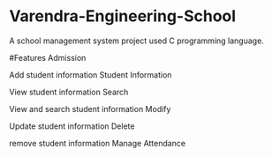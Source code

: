 # Varendra-Engineering-School
A school management system project used C programming language.

#Features
Admission

  Add student information
Student Information

  View student information
Search

  View and search student information
Modify

  Update student information
Delete

  remove student information
Manage Attendance

